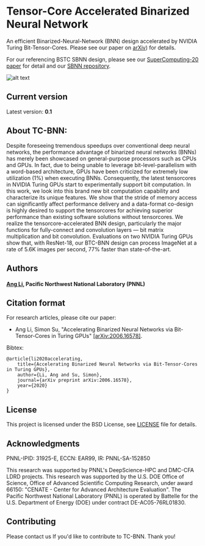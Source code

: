 # Tensor-Core Accelerated Binarized Neural Network
An efficient Binarized-Neural-Network (BNN) design accelerated by 
NVIDIA Turing Bit-Tensor-Cores. 
Please see our paper on [arXiv](https://arxiv.org/abs/2006.16578)) for details.

For our referencing BSTC SBNN design, please see our [SuperComputing-20 paper](https://dl.acm.org/doi/10.1145/3295500.3356169) for detail and our [SBNN repository](https://github.com/uuudown/SBNN).

![alt text](example.png)

## Current version

Latest version: **0.1**

## About TC-BNN:

Despite foreseeing tremendous speedups over conventional deep neural networks, the performance advantage of binarized neural networks (BNNs) has merely been showcased on general-purpose processors such as CPUs and GPUs. In fact, due to being unable to leverage bit-level-parallelism with a word-based architecture, GPUs have been criticized for extremely low utilization (1%) when executing BNNs. Consequently, the latest tensorcores in NVIDIA Turing GPUs start to experimentally support bit computation. In this work, we look into this brand new bit computation capability and characterize its unique features. We show that the stride of memory access can significantly affect performance delivery and a data-format co-design is highly desired to support the tensorcores for achieving superior performance than existing software solutions without tensorcores. We realize the tensorcore-accelerated BNN design, particularly the major functions for fully-connect and convolution layers — bit matrix multiplication and bit convolution. Evaluations on two NVIDIA Turing GPUs show that, with ResNet-18, our BTC-BNN design can process ImageNet at a rate of 5.6K images per second, 77% faster than state-of-the-art.

## Authors 

#### [Ang Li](http://www.angliphd.com/), Pacific Northwest National Laboratory (PNNL)

## Citation format

For research articles, please cite our paper:

- Ang Li, Simon Su, "Accelerating Binarized Neural Networks via Bit-Tensor-Cores in Turing GPUs" [[arXiv:2006.16578]](https://arxiv.org/abs/2006.16578).

Bibtex:
```text
@article{li2020accelerating,
    title={Accelerating Binarized Neural Networks via Bit-Tensor-Cores in Turing GPUs},
    author={Li, Ang and Su, Simon},
    journal={arXiv preprint arXiv:2006.16578},
    year={2020}
}

```

## License

This project is licensed under the BSD License, see [LICENSE](LICENSE) file for details.

## Acknowledgments

PNNL-IPID: 31925-E, ECCN: EAR99, IR: PNNL-SA-152850

This research was supported by PNNL's DeepScience-HPC and DMC-CFA LDRD projects. This research was supported by the U.S. DOE Office of Science, Office of Advanced Scientific Computing Research, under award 66150: "CENATE - Center for Advanced Architecture Evaluation". The Pacific Northwest National Laboratory (PNNL) is operated by Battelle for the U.S. Department of Energy (DOE) under contract DE-AC05-76RL01830. 

## Contributing

Please contact us If you'd like to contribute to TC-BNN. Thank you!
